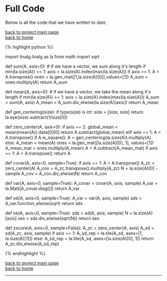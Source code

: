 # Full Code
Below is all the code that we have written to date.

[back to project main page](./stats_from_scratch.md)\
[back to home](../index.md)

{% highlight python %}

import linalg.linalg as la
from math import sqrt

def sum(A, axis=0):
    # if we have a vector, we sum along it's length
    if min(la.size(A)) == 1:
        axis = la.size(A).index(max(la.size(A)))
    if axis == 1:
        A = A.transpose()
    ones = la.gen_mat([1,la.size(A)[0]],values=[1])
    A_sum = ones.multiply(A)
    return A_sum

def mean(A, axis=0):
    # if we have a vector, we take the mean along it's length
    if min(la.size(A)) == 1:
        axis = la.size(A).index(max(la.size(A)))
    A_sum = sum(A, axis)
    A_mean = A_sum.div_elwise(la.size(A)[axis])
    return A_mean

def gen_centering(size):
    if type(size) is int:
        size = [size, size]
    return la.eye(size).subtract(1/size[0])

def zero_center(A, axis=0):
    if axis == 2:
        global_mean = mean(mean(A)).data[0][0]
        return A.subtract(global_mean)
    elif axis == 1:
        A = A.transpose()
    if A.is_square():
        A = gen_centering(la.size(A)).multiply(A)
    else:
        A_mean = mean(A)
        ones = la.gen_mat([la.size(A)[0], 1], values=[1])
        A_mean_mat = ones.multiply(A_mean)
        A = A.subtract(A_mean_mat)
    if axis == 1:
        A = A.transpose()
    return A

def covar(A, axis=0, sample=True):
    if axis == 1:
        A = A.transpose()
    A_zc = zero_center(A)
    A_cov = A_zc.transpose().multiply(A_zc)
    N = la.size(A)[0] - sample
    A_cov = A_cov.div_elwise(N)
    return A_cov

def var(A, axis=0, sample=True):
    A_covar = covar(A, axis, sample)
    A_var = la.Mat([A_covar.diag()])
    return A_var

def sd(A, axis=0, sample=True):
    A_var = var(A, axis, sample)
    sds = A_var.function_elwise(sqrt)
    return sds

def se(A, axis=0, sample=True):
    sds = sd(A, axis, sample)
    N = la.size(A)[axis]
    ses = sds.div_elwise(sqrt(N))
    return ses

def zscore(A, axis=0, sample=False):
    A_zc = zero_center(A, axis)
    A_sd = sd(A_zc, axis, sample)
    if axis == 1:
        A_sd_rep = la.tile(A_sd, axes=[1, la.size(A)[1]])
    else:
        A_sd_rep = la.tile(A_sd, axes=[la.size(A)[0], 1])
    return A_zc.div_elwise(A_sd_rep)

{% endhighlight %}

[back to project main page](./stats_from_scratch.md)\
[back to home](../index.md)

---
<script src="https://utteranc.es/client.js"
        repo="Matt-A-Bennett/Matt-A-Bennett.github.io"
        issue-term="https://matt-a-bennett.github.io/stats_from_scratch/full_code.html"
        theme="github-light"
        crossorigin="anonymous"
        async>
</script>

